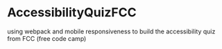 # AccessibilityQuizFCC
using webpack and mobile responsiveness to build the accessibility quiz from FCC (free code camp)
